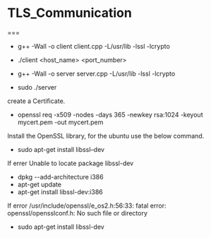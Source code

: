 # TLS_Communication
===

* g++ -Wall -o client client.cpp -L/usr/lib -lssl -lcrypto
* ./client <host_name> <port_number>

* g++ -Wall -o server server.cpp -L/usr/lib -lssl -lcrypto
* sudo ./server <portnum>

create a Certificate.
* openssl req -x509 -nodes -days 365 -newkey rsa:1024 -keyout mycert.pem -out mycert.pem

Install the OpenSSL library, for the ubuntu use the below command.

* sudo apt-get install libssl–dev

If errer Unable to locate package libssl-dev

* dpkg --add-architecture i386
* apt-get update
* apt-get install libssl-dev:i386

If error /usr/include/openssl/e_os2.h:56:33: fatal error: openssl/opensslconf.h: No such file or directory

* sudo apt-get install libssl-dev